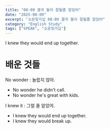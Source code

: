 ```yaml
---
title: "08-09 결국 둘이 잘될줄 알았어"
date: "2025-08-09"
excerpt: "소문및가십 08-09 결국 둘이 잘될줄 알았어"
category: "English Study"
tags: ["SPEAK", "소문및가십"]
---
```


I knew they would end up together.


# 배운 것들

No wonder : 놀랍지 않아.
- No wonder he didn't call.
- No wonder he's great with kids.

I knew it : 그럴 줄 알았어.
- I knew they would end up together.
- I knew they would break up.



